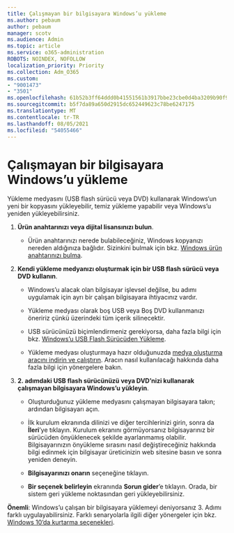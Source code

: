 ```yaml
---
title: Çalışmayan bir bilgisayara Windows’u yükleme
ms.author: pebaum
author: pebaum
manager: scotv
ms.audience: Admin
ms.topic: article
ms.service: o365-administration
ROBOTS: NOINDEX, NOFOLLOW
localization_priority: Priority
ms.collection: Adm_O365
ms.custom:
- "9001473"
- "3501"
ms.openlocfilehash: 61b52b3ff64ddd0b41551561b3917bbe23cbe0d4ba3209b90f9079bef2c18225
ms.sourcegitcommit: b5f7da89a650d2915dc652449623c78be6247175
ms.translationtype: MT
ms.contentlocale: tr-TR
ms.lasthandoff: 08/05/2021
ms.locfileid: "54055466"
---
```

# <a name="install-windows-on-a-nonfunctional-pc"></a>Çalışmayan bir bilgisayara Windows’u yükleme

Yükleme medyasını (USB flash sürücü veya DVD) kullanarak Windows‘un yeni bir kopyasını yükleyebilir, temiz yükleme yapabilir veya Windows’u yeniden yükleyebilirsiniz.

1. **Ürün anahtarınızı veya dijital lisansınızı bulun**.

    - Ürün anahtarınızı nerede bulabileceğiniz, Windows kopyanızı nereden aldığınıza bağlıdır. Sizinkini bulmak için bkz. [Windows ürün anahtarınızı bulma](https://support.microsoft.com/help/10749/windows-10-find-product-key). 

2. **Kendi yükleme medyanızı oluşturmak için bir USB flash sürücü veya DVD kullanın**.

    - Windows’u alacak olan bilgisayar işlevsel değilse, bu adımı uygulamak için ayrı bir çalışan bilgisayara ihtiyacınız vardır.

    - Yükleme medyası olarak boş USB veya Boş DVD kullanmanızı öneririz çünkü üzerindeki tüm içerik silinecektir.

    - USB sürücünüzü biçimlendirmeniz gerekiyorsa, daha fazla bilgi için bkz. [Windows’u USB Flash Sürücüden Yükleme](https://docs.microsoft.com/windows-hardware/manufacture/desktop/install-windows-from-a-usb-flash-drive).

    - Yükleme medyası oluşturmaya hazır olduğunuzda [medya oluşturma aracını indirin ve çalıştırın](https://www.microsoft.com/software-download/windows10). Aracın nasıl kullanılacağı hakkında daha fazla bilgi için yönergelere bakın.

3. **2. adımdaki USB flash sürücünüzü veya DVD’nizi kullanarak çalışmayan bilgisayara Windows’u yükleyin**.

    - Oluşturduğunuz yükleme medyasını çalışmayan bilgisayara takın; ardından bilgisayarı açın.

    - İlk kurulum ekranında dilinizi ve diğer tercihlerinizi girin, sonra da **İleri**’ye tıklayın. Kurulum ekranını görmüyorsanız bilgisayarınız bir sürücüden önyüklenecek şekilde ayarlanmamış olabilir. Bilgisayarınızın önyükleme sırasını nasıl değiştireceğiniz hakkında bilgi edinmek için bilgisayar üreticinizin web sitesine basın ve sonra yeniden deneyin.

    - **Bilgisayarınızı onarın** seçeneğine tıklayın.

    - **Bir seçenek belirleyin** ekranında **Sorun gider**’e tıklayın. Orada, bir sistem geri yükleme noktasından geri yükleyebilirsiniz.

**Önemli**: Windows’u çalışan bir bilgisayara yüklemeyi deniyorsanız 3. Adımı farklı uygulayabilirsiniz. Farklı senaryolarla ilgili diğer yönergeler için bkz. [Windows 10’da kurtarma seçenekleri](https://support.microsoft.com/help/12415/windows-10-recovery-options).
